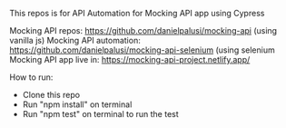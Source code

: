 This repos is for API Automation for Mocking API app using Cypress

Mocking API repos: https://github.com/danielpalusi/mocking-api (using vanilla js)
Mocking API automation: https://github.com/danielpalusi/mocking-api-selenium (using selenium
Mocking API app live in: https://mocking-api-project.netlify.app/

How to run:
- Clone this repo
- Run "npm install" on terminal
- Run "npm test" on terminal to run the test
